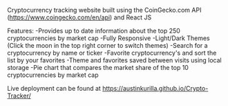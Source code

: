 Cryptocurrency tracking website built using the CoinGecko.com API (https://www.coingecko.com/en/api) and React JS

Features:
  -Provides up to date information about the top 250 cryptocurrencies by market cap
  -Fully Responsive
  -Light/Dark Themes (Click the moon in the top right corner to switch themes)
  -Search for a cryptocurrency by name or ticker
  -Favorite cryptocurrency's and sort the list by your favorites 
  -Theme and favorites saved between visits using local storage
  -Pie chart that compares the market share of the top 10 cryptocurrencies by market cap

Live deployment can be found at https://austinkurilla.github.io/Crypto-Tracker/
